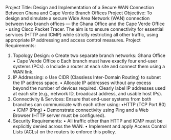 
Project Title:
Design and Implementation of a Secure WAN Connection Between Ghana and Cape Verde Branch
Offices
Project Objective:
To design and simulate a secure Wide Area Network (WAN) connection between two branch offices
— the Ghana Office and the Cape Verde Office - using Cisco Packet Tracer. The aim is to ensure connectivity for essential services (HTTP and ICMP) while strictly restricting all other traffic, using appropriate IP addressing and access control measures.
Project Requirements:
1. Topology Design:
o Create two separate branch networks:
Ghana Office
• Cape Verde Office
o Each branch must have exactly four end-user systems (PCs).
o Include a router at each site and connect them using a WAN link.
2. IP Addressing:
o Use CIDR (Classless Inter-Domain Routing) to subnet the IP address space.
• Allocate IP addresses without any excess beyond the number of devices required.
Clearly label IP addresses used at each site (e.g., network ID, broadcast address, and usable host IPs).
3. Connectivity & Services:
Ensure that end-user systems from both branches can communicate with each other using:
•НТТР (TCP Port 80)
• ICMP (Ping)
• Demonstrate connectivity using Ping and a Web Browser (HTTP server must be configured).
4. Security Requirements:
• All traffic other than HTTP and ICMP must be explicitly denied across the WAN.
• Implement and apply Access Control Lists (ACLs) on the routers to enforce this policy.
